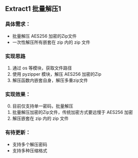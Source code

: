 ## Extract1 批量解压1

### 具体需求：

- 批量解压 AES256 加密的Zip文件
- 一次性解压所有嵌套在 zip 内的 zip 文件

### 实现思路
1. 通过 os 等模块，获取文件路径
2. 使用 pyzipper 模块，解压 AES256 加密的Zip
3. 解压函数内嵌套自身，解压多重zip文件

### 实现效果：
0. 目前仅支持单一密码，批量解压
1. 批量解压加密的Zip文件，传统加密方式要远慢于 AES256 加密
2. 解压嵌套在 zip 内的 zip 文件

### 有待更新：
- 支持多个解压密码
- 支持多种压缩格式
